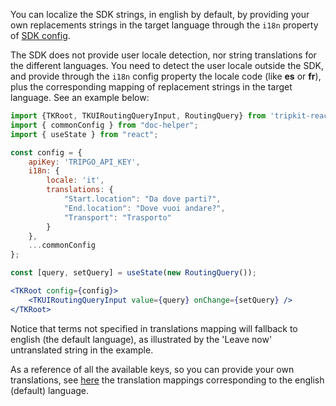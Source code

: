 You can localize the SDK strings, in english by default, by providing your own replacements strings in the target 
language through the `i18n` property of [SDK config](TKUIConfig).

The SDK does not provide user locale detection, nor string translations for the different languages. 
You need to detect the user locale outside the SDK, and provide through the `i18n` config property the
locale code (like __es__ or __fr__), plus the corresponding mapping of replacement strings in the target language. 
See an example below:

```jsx
import {TKRoot, TKUIRoutingQueryInput, RoutingQuery} from 'tripkit-react';
import { commonConfig } from "doc-helper";
import { useState } from "react";

const config = {
    apiKey: 'TRIPGO_API_KEY',
    i18n: {
        locale: 'it',
        translations: {
            "Start.location": "Da dove parti?",
            "End.location": "Dove vuoi andare?",
            "Transport": "Trasporto"
        }
    },
    ...commonConfig
};

const [query, setQuery] = useState(new RoutingQuery());

<TKRoot config={config}>
    <TKUIRoutingQueryInput value={query} onChange={setQuery} />
</TKRoot>
```

Notice that terms not specified in translations mapping will fallback to english (the default language), as illustrated
by the 'Leave now' untranslated string in the example.

As a reference of all the available keys, so you can provide your own translations, see [here]() the translation mappings 
corresponding to the english (default) language.

[//]: # "[ ] Also maybe provide translations resurces for different languages on a separate repo"